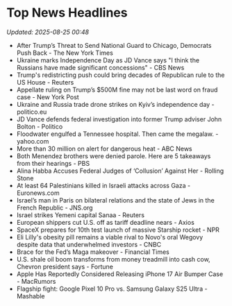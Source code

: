 # Top News Headlines

_Updated: 2025-08-25 00:48_

- After Trump’s Threat to Send National Guard to Chicago, Democrats Push Back - The New York Times
- Ukraine marks Independence Day as JD Vance says "I think the Russians have made significant concessions" - CBS News
- Trump's redistricting push could bring decades of Republican rule to the US House - Reuters
- Appellate ruling on Trump’s $500M fine may not be last word on fraud case - New York Post
- Ukraine and Russia trade drone strikes on Kyiv’s independence day - politico.eu
- JD Vance defends federal investigation into former Trump adviser John Bolton - Politico
- Floodwater engulfed a Tennessee hospital. Then came the megalaw. - yahoo.com
- More than 30 million on alert for dangerous heat - ABC News
- Both Menendez brothers were denied parole. Here are 5 takeaways from their hearings - PBS
- Alina Habba Accuses Federal Judges of ‘Collusion’ Against Her - Rolling Stone
- At least 64 Palestinians killed in Israeli attacks across Gaza - Euronews.com
- Israel’s man in Paris on bilateral relations and the state of Jews in the French Republic - JNS.org
- Israel strikes Yemeni capital Sanaa - Reuters
- European shippers cut U.S. off as tariff deadline nears - Axios
- SpaceX prepares for 10th test launch of massive Starship rocket - NPR
- Eli Lilly's obesity pill remains a viable rival to Novo's oral Wegovy despite data that underwhelmed investors - CNBC
- Brace for the Fed’s Maga makeover - Financial Times
- U.S. shale oil boom transforms from money treadmill into cash cow, Chevron president says - Fortune
- Apple Has Reportedly Considered Releasing iPhone 17 Air Bumper Case - MacRumors
- Flagship fight: Google Pixel 10 Pro vs. Samsung Galaxy S25 Ultra - Mashable